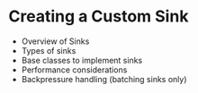 # Creating a Custom Sink

- Overview of Sinks
- Types of sinks
- Base classes to implement sinks
- Performance considerations
- Backpressure handling (batching sinks only)